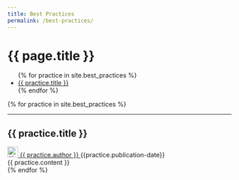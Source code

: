 ```yaml
---
title: Best Practices
permalink: /best-practices/
---
```


<div class="page-header">
    <h1>{{ page.title }}</h1>
</div>
<div class="row">
    <div class="article-index">
        <ul>
            {% for practice in site.best_practices %}
                <li>
                    <a href="#{{ practice.id }}">{{ practice.title }}</a>
                </li>
            {% endfor %}
        </ul>
    </div>
</div>

{% for practice in site.best_practices %}
<div class="row">
    <article>
        <hr>
        <h2 id="{{practice.id}}">{{ practice.title }}</h2>
        <div class="article-meta">
            <a href="{{ page.github-url }}{{ practice.author }}" class="post-author">
               <img src="{{ page.github-url }}{{ practice.author }}.png" class="avatar" alt="{{ practice.author }} avatar" width="24" height="24">
                {{ practice.author }}
            </a>	
            <span class="date">{{practice.publication-date}}</span>
        </div>
        <div class="article-content">
            {{ practice.content }}
        </div>
    </article>
</div>
{% endfor %}